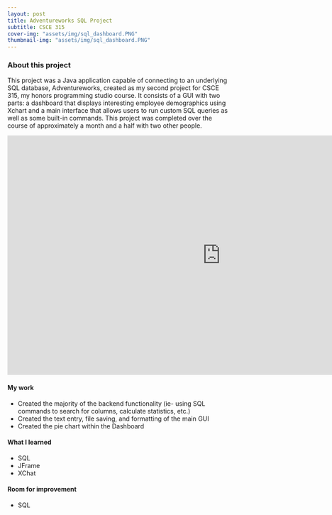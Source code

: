 ```yaml
---
layout: post
title: Adventureworks SQL Project
subtitle: CSCE 315
cover-img: "assets/img/sql_dashboard.PNG"
thumbnail-img: "assets/img/sql_dashboard.PNG"
---
```



### About this project

This project was a Java application capable of connecting to an underlying SQL database, Adventureworks, created as my second project
for CSCE 315, my honors programming studio course. It consists of a GUI with two parts: a dashboard that displays interesting employee demographics 
using Xchart and a main interface that allows users to run custom SQL queries as well as some built-in commands. This project was completed over 
the course of approximately a month and a half with two other people.

<iframe width="960" height="540" src="https://www.youtube.com/embed/SsRvL3WvqZU" title="YouTube video player" frameborder="0" allow="accelerometer; autoplay; clipboard-write; encrypted-media; gyroscope; picture-in-picture" allowfullscreen></iframe>

#### My work

* Created the majority of the backend functionality (ie- using SQL commands to search for columns, calculate statistics, etc.)
* Created the text entry, file saving, and formatting of the main GUI
* Created the pie chart within the Dashboard

#### What I learned

* SQL
* JFrame
* XChat

#### Room for improvement

* SQL